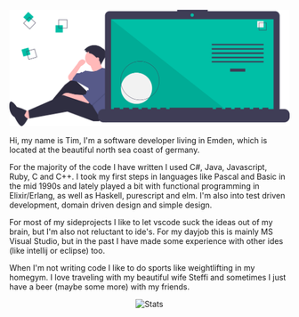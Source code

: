 
![title image](https://raw.githubusercontent.com/timdeputter/timdeputter/master/undraw_code_thinking_1jeh.svg)

Hi, my name is Tim, I'm a software developer living in Emden, which is located at the beautiful north sea coast of germany.

For the majority of the code I have written I used C#, Java, Javascript, Ruby, C and C++. I took my first steps in languages like Pascal and Basic in the mid 1990s and lately played a bit with functional programming in Elixir/Erlang, as well as Haskell, purescript and elm.
I'm also into test driven development, domain driven design and simple design.

For most of my sideprojects I like to let vscode suck the ideas out of my brain, but I'm also not reluctant to ide's. For my dayjob this is mainly MS Visual Studio, but in the past I have made some experience with other ides (like intellij or eclipse) too.

When I'm not writing code I like to do sports like weightlifting in my homegym. I love traveling with my beautiful wife Steffi and sometimes I just have a beer (maybe some more) with my friends.

<p align="center">
  <img alt="Stats" src="https://github-readme-stats.vercel.app/api?username=timdeputter&show_icons=true&title_color=00bfa6&icon_color=79ff97&text_color=efefef&bg_color=3f3d56" />
</p>
